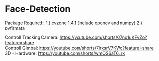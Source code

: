 # Face-Detection

Package Required :
1.) cvzone 1.4.1 (include opencv and numpy)
2.) pyfirmata

Controll Tracking Camera: https://youtube.com/shorts/G7no1uKFvZo?feature=share                  
Controll Gimbal: https://youtube.com/shorts/7irxsrV7KWc?feature=share                      
3D - Hardware: https://youtube.com/shorts/wmOS6aT6Lrk
